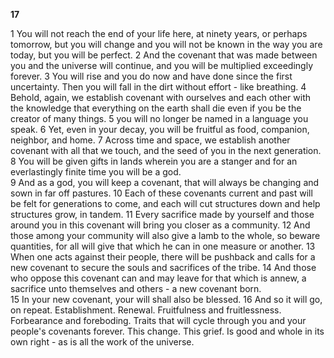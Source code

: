 **17**  

1 You will not reach the end of your life here, at ninety years, or perhaps tomorrow, but you will change and you will not be known in the way you are today, but you will be perfect. 2 And the covenant that was made between you and the universe will continue, and you will be multiplied exceedingly forever. 3 You will rise and you do now and have done since the first uncertainty. Then you will fall in the dirt without effort - like breathing. 4 Behold, again, we establish covenant with ourselves and each other with the knowledge that everything on the earth shall die even if you be the creator of many things. 5 you will no longer be named in a language you speak. 6 Yet, even in your decay, you will be fruitful as food, companion, neighbor, and home. 7 Across time and space, we establish another covenant with all that we touch, and the seed of you in the next generation. 8 You will be given gifts in lands wherein you are a stanger and for an everlastingly finite time you will be a god.   
9 And as a god, you will keep a covenant, that will always be changing and sown in far off pastures. 10 Each of these covenants current and past will be felt for generations to come, and each will cut structures down and help structures grow, in tandem. 11 Every sacrifice made by yourself and those around you in this covenant will bring you closer as a community. 12 And those among your community will also give a lamb to the whole, so beware quantities, for all will give that which he can in one measure or another. 13 When one acts against their people, there will be pushback and calls for a new covenant to secure the souls and sacrifices of the tribe. 14 And those who oppose this covenant can and may leave for that which is annew, a sacrifice unto themselves and others - a new covenant born.  
15 In your new covenant, your will shall also be blessed. 16 And so it will go, on repeat. Establishment. Renewal. Fruitfulness and fruitlessness. Forbearance and foreboding. Traits that will cycle through you and your people's covenants forever. This change. This grief. Is good and whole in its own right - as is all the work of the universe.
